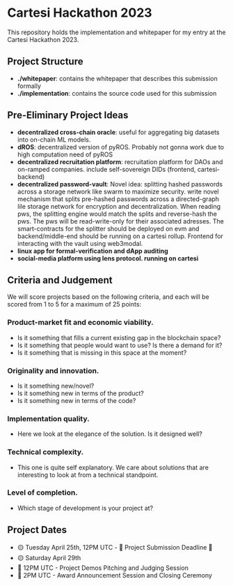 # Cartesi Hackathon 2023

This repository holds the implementation and whitepaper for my entry at the Cartesi Hackathon 2023.

## Project Structure

- **./whitepaper**: contains the whitepaper that describes this submission formally
- **./implementation**: contains the source code used for this submission

## Pre-Eliminary Project Ideas

- **decentralized cross-chain oracle**: useful for aggregating big datasets into on-chain ML models.
- **dROS**: decentralized version of pyROS. Probably not gonna work due to high computation need of pyROS
- **decentralized recruitation platform**: recruitation platform for DAOs and on-ramped companies. include self-sovereign DIDs (frontend, cartesi-backend)
- **decentralized password-vault**: Novel idea: splitting hashed passwords across a storage network like swarm to maximize security. write novel mechanism that splits pre-hashed passwords across a directed-graph lile storage network for encryption and decentralization. When reading pws, the splitting engine would match the splits and reverse-hash the pws. The pws will be read-write-only for their associated adresses. The smart-contracts for the splitter should be deployed on evm and backend/middle-end should be running on a cartesi rollup. Frontend for interacting with the vault using web3modal.
- **linux app for formal-verification and dApp auditing**
- **social-media platform using lens protocol. running on cartesi**


## Criteria and Judgement

We will score projects based on the following criteria, and each will be scored from 1 to 5 for a maximum of 25 points:

### Product-market fit and economic viability.

- Is it something that fills a current existing gap in the blockchain space?
- Is it something that people would want to use? Is there a demand for it?
- Is it something that is missing in this space at the moment?

### Originality and innovation.

- Is it something new/novel?
- Is it something new in terms of the product?
- Is it something new in terms of the code?

### Implementation quality.

- Here we look at the elegance of the solution. Is it designed well?

### Technical complexity.

- This one is quite self explanatory. We care about solutions that are interesting to look at from a technical standpoint.

### Level of completion.

- Which stage of development is your project at?

## Project Dates

- 🟡 Tuesday April 25th, 12PM UTC - 🚨 Project Submission Deadline 🚨
- 🟡 Saturday April 29th
- 🔵 12PM UTC - Project Demos Pitching and Judging Session      
- 🔵 2PM UTC - Award Announcement Session and Closing Ceremony

